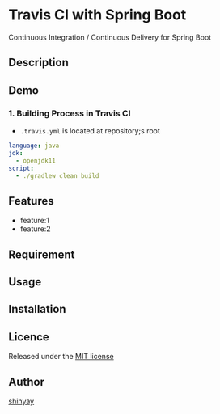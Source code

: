 # Travis CI with Spring Boot

Continuous Integration / Continuous Delivery for Spring Boot

## Description

## Demo

### 1. Building Process in Travis CI

- `.travis.yml` is located at repository;s root

```yaml
language: java
jdk:
  - openjdk11
script:
  - ./gradlew clean build
```


## Features

- feature:1
- feature:2

## Requirement

## Usage

## Installation

## Licence

Released under the [MIT license](https://gist.githubusercontent.com/shinyay/56e54ee4c0e22db8211e05e70a63247e/raw/34c6fdd50d54aa8e23560c296424aeb61599aa71/LICENSE)

## Author

[shinyay](https://github.com/shinyay)
